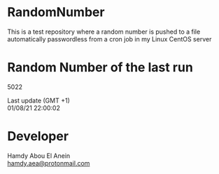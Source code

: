 # RandomNumber    
This is a test repository where a random number is pushed to a file automatically passwordless from a cron job in my Linux CentOS server    
# Random Number of the last run   
5022
      
Last update (GMT +1)    
01/08/21 22:00:02
# Developer    
Hamdy Abou El Anein   
hamdy.aea@protonmail.com
